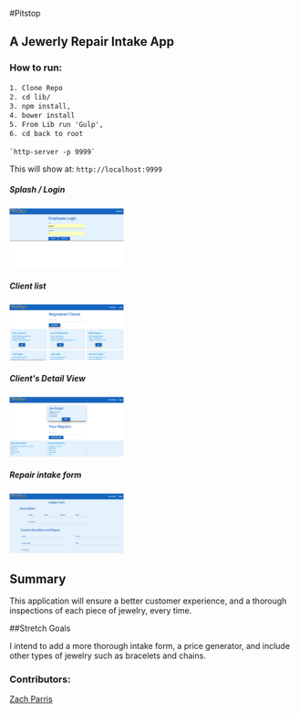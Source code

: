 #Pitstop

## A Jewerly Repair Intake App


### How to run:

```
1. Clone Repo
2. cd lib/
3. npm install,
4. bower install
5. From Lib run 'Gulp',
6. cd back to root

`http-server -p 9999`

```

This will show at:
`http://localhost:9999`

##### Splash / Login
<img src="https://github.com/ZachParris/pitstop/blob/master/screenshots/LoginView.jpg" width="200">

##### Client list
<img src="https://github.com/ZachParris/pitstop/blob/master/screenshots/ClientList.jpg" width="200">

##### Client's Detail View
<img src="https://github.com/ZachParris/pitstop/blob/master/screenshots/ClientDetail.jpg" width="200">

##### Repair intake form
<img src="https://github.com/ZachParris/pitstop/blob/master/screenshots/IntakeForm.jpg" width="200">

## Summary

This application will ensure a better customer experience, and a thorough inspections of each piece of jewelry, every time.

##Stretch Goals

I intend to add a more thorough intake form, a price generator, and include other types of jewelry such as bracelets and chains.


### Contributors:
[Zach Parris](https://github.com/ZachParris)
